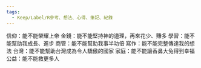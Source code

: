 ```yaml
---
tags:
  - Keep/Label/R參考、想法、心得、筆記、紀錄
---
```


信仰：能不能榮耀上帝
金錢：能不能堅持神的道理，再來花少、賺多
學習：能不能幫助我成長、進步
商管：能不能幫助我事半功倍
寫作：能不能完整傳達我的想法
台灣：能不能幫助台灣成為令人驕傲的國家
家庭：能不能讓香鼻大兔得到幸福
公益：能不能救更多人
